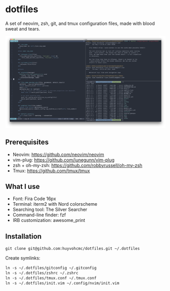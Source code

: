 # dotfiles
A set of neovim, zsh, git, and tmux configuration files, made with blood sweat and tears.

![terminal](terminal.png)

## Prerequisites

- Neovim: https://github.com/neovim/neovim
- vim-plug: https://github.com/junegunn/vim-plug
- zsh + oh-my-zsh: https://github.com/robbyrussell/oh-my-zsh
- Tmux: https://github.com/tmux/tmux

## What I use

- Font: Fira Code 16px
- Terminal: iterm2 with Nord colorscheme
- Searching tool: The Silver Searcher
- Command-line finder: fzf
- IRB customization: awesome_print

## Installation

```
git clone git@github.com:huyvohcmc/dotfiles.git ~/.dotfiles
```

Create symlinks:

```
ln -s ~/.dotfiles/gitconfig ~/.gitconfig
ln -s ~/.dotfiles/zshrc ~/.zshrc
ln -s ~/.dotfiles/tmux.conf ~/.tmux.conf
ln -s ~/.dotfiles/init.vim ~/.config/nvim/init.vim
```
